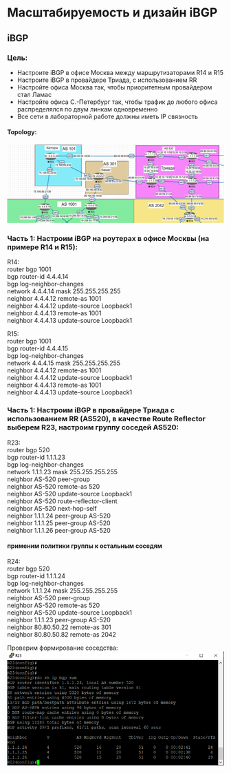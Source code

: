 # Масштабируемость и дизайн iBGP  
## iBGP  

### Цель:  

- Настроите iBGP в офисе Москва между маршрутизаторами R14 и R15  
- Настроите iBGP в провайдере Триада, с использованием RR  
- Настройте офиса Москва так, чтобы приоритетным провайдером стал Ламас  
- Настройте офиса С.-Петербург так, чтобы трафик до любого офиса распределялся по двум линкам одновременно  
- Все сети в лабораторной работе должны иметь IP связность
#### Topology:  
![alt-текст](https://github.com/stanlaz/otus_network_engineer/blob/main/Лабораторные%20работы/IBGP/iBGP-Topology.png)  

### Часть 1: Настроим iBGP на роутерах в офисе Москвы (на примере R14 и R15):  
R14:    
router bgp 1001  
 bgp router-id 4.4.4.14  
 bgp log-neighbor-changes  
 network 4.4.4.14 mask 255.255.255.255  
 neighbor 4.4.4.12 remote-as 1001  
 neighbor 4.4.4.12 update-source Loopback1  
 neighbor 4.4.4.13 remote-as 1001  
 neighbor 4.4.4.13 update-source Loopback1  
 

R15:  
router bgp 1001  
 bgp router-id 4.4.4.15  
 bgp log-neighbor-changes  
 network 4.4.4.15 mask 255.255.255.255  
 neighbor 4.4.4.12 remote-as 1001  
 neighbor 4.4.4.12 update-source Loopback1  
 neighbor 4.4.4.13 remote-as 1001  
 neighbor 4.4.4.13 update-source Loopback1  
  

### Часть 1: Настроим iBGP в провайдере Триада с использованием RR (AS520), в качестве Route Reflector выберем R23, настроим группу соседей AS520:   

R23:  
router bgp 520  
 bgp router-id 1.1.1.23  
 bgp log-neighbor-changes  
 network 1.1.1.23 mask 255.255.255.255  
 neighbor AS-520 peer-group  
 neighbor AS-520 remote-as 520  
 neighbor AS-520 update-source Loopback1  
 neighbor AS-520 route-reflector-client  
 neighbor AS-520 next-hop-self  
 neighbor 1.1.1.24 peer-group AS-520  
 neighbor 1.1.1.25 peer-group AS-520  
 neighbor 1.1.1.26 peer-group AS-520  

#### применим политики группы к остальным соседям  
R24:  
router bgp 520  
 bgp router-id 1.1.1.24  
 bgp log-neighbor-changes  
 network 1.1.1.24 mask 255.255.255.255  
 neighbor AS-520 peer-group  
 neighbor AS-520 remote-as 520  
 neighbor AS-520 update-source Loopback1  
 neighbor 1.1.1.23 peer-group AS-520  
 neighbor 80.80.50.22 remote-as 301  
 neighbor 80.80.50.82 remote-as 2042  
 
 Проверим формирование соседства:  
 ![alt-текст](https://github.com/stanlaz/otus_network_engineer/blob/main/Лабораторные%20работы/IBGP/TRIADA-iBGB-NEIG.png)  




